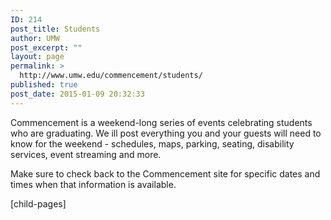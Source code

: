 ```yaml
---
ID: 214
post_title: Students
author: UMW
post_excerpt: ""
layout: page
permalink: >
  http://www.umw.edu/commencement/students/
published: true
post_date: 2015-01-09 20:32:33
---
```

Commencement is a weekend-long series of events celebrating students who are graduating. We ill post everything you and your guests will need to know for the weekend - schedules, maps, parking, seating, disability services, event streaming and more.

Make sure to check back to the Commencement site for specific dates and times when that information is available.

[child-pages]